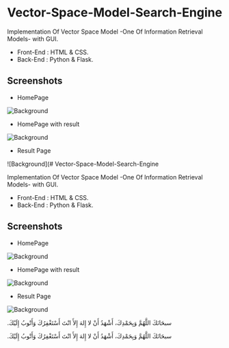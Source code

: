# Vector-Space-Model-Search-Engine


Implementation Of Vector Space Model -One Of Information Retrieval Models- with GUI.

- Front-End : HTML & CSS.
- Back-End : Python & Flask.




## Screenshots

- HomePage 

![Background](https://i.imgur.com/zBAh3az.png)


- HomePage with result

![Background](https://i.imgur.com/Gx3GBLE.png)


- Result Page

![Background](# Vector-Space-Model-Search-Engine


Implementation Of Vector Space Model -One Of Information Retrieval Models- with GUI.

- Front-End : HTML & CSS.
- Back-End : Python & Flask.




## Screenshots

- HomePage 

![Background](https://i.imgur.com/zBAh3az.png)


- HomePage with result

![Background](https://i.imgur.com/Gx3GBLE.png)


- Result Page

![Background](https://i.imgur.com/lSeZsl9.png)






.سبحَانَكَ اللَّهُمَّ وَبِحَمْدِكَ، أَشْهَدُ أَنْ لا إِلهَ إِلأَ انْتَ أَسْتَغْفِرُكَ وَأَتْوبُ إِلَيْكَ






.سبحَانَكَ اللَّهُمَّ وَبِحَمْدِكَ، أَشْهَدُ أَنْ لا إِلهَ إِلأَ انْتَ أَسْتَغْفِرُكَ وَأَتْوبُ إِلَيْكَ

